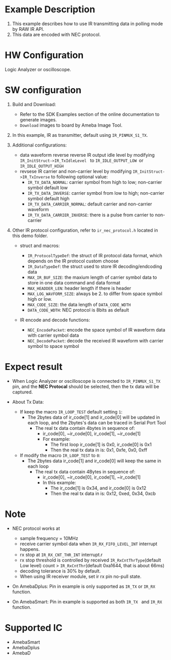 # Example Description

1. This example describes how to use IR transmitting data in polling mode by RAW IR API.
2. This data are encoded with NEC protocol.

# HW Configuration

Logic Analyzer or oscilloscope.

# SW configuration

1. Build and Download:
   * Refer to the SDK Examples section of the online documentation to generate images.
   * `Download` images to board by Ameba Image Tool.
2. In this example, IR as transmitter, default using `IR_PINMUX_S1_TX`.
3. Additional configurations:

   - data waveform reverse
     reverse lR output idle level by modifying `IR_InitStruct->IR_TxIdleLevel ` to `IR_IDLE_OUTPUT_LOW `or `IR_IDLE_OUTPUT_HIGH`
   - revsese IR carrier and non-carrier level by modifying `IR_InitStruct->IR_TxInverse` to following optional value:
     - `IR_TX_DATA_NORMAL`: carrier symbol from high to low; non-carrier symbol default low
     - `IR_TX_DATA_INVERSE`: carrier symbol from low to high; non-carrier symbol default high
     - `IR_TX_DATA_CARRIER_NORMAL`: default carrier and non-carrier waveform
     - `IR_TX_DATA_CARRIER_INVERSE`: there is a pulse from carrier to non-carrier
4. Other IR protocol configuration, refer to `ir_nec_protocol.h` located in this demo folder.
   - struct and macros:

     - `IR_ProtocolTypeDef`: the struct of IR protocol data format, which depends on the IR protocol custom choose
     - `IR_DataTypeDef`: the struct used to store IR decoding/endcoding data
     - `MAX_IR_BUF_SIZE`: the maxium length of carrier symbol data to store in one data command and data format
     - `MAX_HEADDER_LEN`: header length if there is header
     - `MAX_LOG_WAVFORM_SIZE`: always be 2. to differ from space symbol high or low.
     - `MAX_CODE_SIZE`: the data length of `DATA_CODE_WDTH`
     - `DATA_CODE_WDTH`: NEC protocol is 8bits as default
   - IR encode and decode functions:

     - `NEC_EncodePacket`: encode the space symbol of IR waveform data with carrier symbol data
     - `NEC_DecodePacket`: decode the received IR waveform with carrier symbol to space symbol

# Expect result

  - When Logic Analyzer or oscilloscope is connected to `IR_PINMUX_S1_TX` pin, and the **NEC Protocal** should be selected, then the tx data will be captured.

  - About Tx Data:
    - If keep the macro `IR_LOOP_TEST` default setting `1`:
      - The 2bytes data of ir_code[1] and ir_code[0] will be updated in each loop, and the 2bytes's data can be traced in Serial Port Tool
        - The real tx data contain 4bytes in sequence of:
          - ir_code[0], ~ir_code[0], ir_code[1], ~ir_code[1] 
          - For example: 
            - The first loop ir_code[1] is 0x0, ir_code[0] is 0x1
            - Then the real tx data in is: 0x1, 0xfe, 0x0, 0xff
    - If modify the macro `IR_LOOP_TEST` to `0`:
      - The 2bytes data ir_code[1] and ir_code[0] will keep the same in each loop
        - The real tx data contain 4Bytes in sequence of:
          - ir_code[0], ~ir_code[0], ir_code[1], ~ir_code[1] 
          - In this example:
            - The ir_code[1] is 0x34, and ir_code[0] is 0x12
            - Then the real tx data in is: 0x12, 0xed, 0x34, 0xcb

# Note

- NEC protocol works at

  - sample frequency = 10MHz
  - receive carrier symbol data when `IR_RX_FIFO_LEVEL_INT` interrupt happens.
  - rx stop at `IR_RX_CNT_THR_INT` interrupt.r
  - rx stop threshold is controlled by received `IR_RxCntThrType`(default Low level) count > `IR_RxCntThr`(default 0xa1644, that is about 66ms)
  - decoding tolerance is 30% by default.
  - When using IR receiver module, set ir rx pin no-pull state.
- On AmebaDplus: Pin in example is only supported as `IR_TX` or `IR_RX` function.
- On AmebaSmart: Pin in example is supported as both `IR_TX ` and `IR_RX` function.

# Supported IC

- AmebaSmart
- AmebaDplus
- AmebaD
